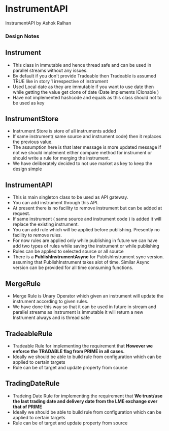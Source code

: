 # InstrumentAPI

InstrumentAPI by Ashok Ralhan

### Design Notes

 ## Instrument
 * This class in immutable and hence thread safe and can be used in parallel streams without any issues.
 * By default if you don't provide Tradeable then Tradeable is assumed TRUE like in story 1 irrespective of instrument
 * Used Local date as they are immutable if you want to use date then while getting the value get clone of date (Date implements IClonable )
 * Have not implemented hashcode and equals as this class should not to be used as key
 
 ## InstrumentStore
 * Instrument Store is store of all instruments added
 * If same instrument( same source and instrument code) then it replaces the previous value.
 * The assumption here is that later message is more updated message if not we should implement either compare method for instrument or should write a rule for merging the instrument.
 * We have deliberately decided to not use market as key to keep the design simple
 
 ## InstrumentAPI
 * This is main singleton class to be used as API gateway.
 * You can add instrument through this API.
 * At present there is no facility to remove instrument but can be added at request.
 * If same instrument ( same source and instrument code ) is added it will replace the existing instrument.
 * You can add rule which will be applied before publishing. Presently no facility to remove rules.
 * For now rules are applied only while publishing in future we can have add two types of rules while saving the instrument or while publishing
 * Rules can be applied to selected source or all source
 * There is a <b>PublishInstrumentAsync</b> for PublishInstrument sync version. assuming that PublishInstrument takes alot of time. Similar Async version can be provided for all time consuming functions.

 ## MergeRule
 * Merge Rule is Unary Operator which given an instrument will update the instrument according to given rules.
 * We have done this way so that it can be used in future in stream and parallel streams as Instrument is immutable it will return a new Instrument always and is thread safe
 
 ## TradeableRule
 * Tradeable Rule for implementing the requirement that <b>However we enforce the TRADABLE flag from PRIME in all cases.</b>
 * Ideally we should be able to build rule from configuration which can be applied to certain targets
 * Rule can be of target and update property from source
 
 ## TradingDateRule
 * Tradeing Date Rule for implementing the requirement that <b>We trust/use the last trading date and delivery date from the LME exchange over that of PRIME</b>
 * Ideally we should be able to build rule from configuration which can be applied to certain targets
 * Rule can be of target and update property from source
